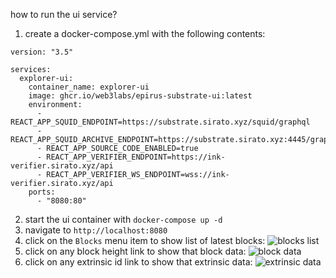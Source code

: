 how to run the ui service?
1. create a docker-compose.yml with the following contents:
```
version: "3.5"

services:
  explorer-ui:
    container_name: explorer-ui
    image: ghcr.io/web3labs/epirus-substrate-ui:latest
    environment:
      - REACT_APP_SQUID_ENDPOINT=https://substrate.sirato.xyz/squid/graphql
      - REACT_APP_SQUID_ARCHIVE_ENDPOINT=https://substrate.sirato.xyz:4445/graphql
      - REACT_APP_SOURCE_CODE_ENABLED=true
      - REACT_APP_VERIFIER_ENDPOINT=https://ink-verifier.sirato.xyz/api
      - REACT_APP_VERIFIER_WS_ENDPOINT=wss://ink-verifier.sirato.xyz/api
    ports:
      - "8080:80"
```
2. start the ui container with `docker-compose up -d`
3. navigate to `http://localhost:8080`
4. click on the `Blocks` menu item to show list of latest blocks:
![blocks list](https://drive.google.com/file/d/1T7t5MYVio1wO3eT10OT0hjwO55RCBZVt/view?usp=sharing)
5. click on any block height link to show that block data:
![block data](https://drive.google.com/file/d/1XynoH-BqCmEzG3rIbDrg4RF0r7lWHFQw/view?usp=sharing)
5. click on any extrinsic id link to show that extrinsic data:
![extrinsic data](https://drive.google.com/file/d/1l7x8Q5Pmlzl7ZxS2d_LrKNmNFCm5m539/view?usp=sharing)
